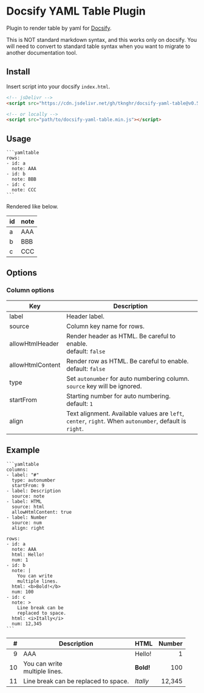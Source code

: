 # Docsify YAML Table Plugin

Plugin to render table by yaml for [Docsify](https://github.com/docsifyjs/docsify).

This is NOT standard markdown syntax, and this works only on docsify.
You will need to convert to standard table syntax when you want to migrate to another documentation tool.

## Install

Insert script into your docsify `index.html`.

```html
<!-- jsDelivr -->
<script src="https://cdn.jsdelivr.net/gh/tknghr/docsify-yaml-table@v0.5.4/dist/docsify-yaml-table.min.js"></script>

<!-- or locally -->
<script src="path/to/docsify-yaml-table.min.js"></script>
```

## Usage

~~~
```yamltable
rows:
- id: a
  note: AAA
- id: b
  note: BBB
- id: c
  note: CCC
```
~~~

Rendered like below.

| id | note        |
|----|-------------|
| a  | AAA         |
| b  | BBB         |
| c  | CCC         |


## Options

### Column options

| Key              | Description   |
|------------------|---------------|
| label            | Header label. |
| source           | Column key name for rows. |
| allowHtmlHeader  | Render header as HTML. Be careful to enable.<br>default: `false` |
| allowHtmlContent | Render row as HTML. Be careful to enable.<br>default: `false` |
| type             | Set `autonumber` for auto numbering column.<br>`source` key will be ignored. |
| startFrom        | Starting number for auto numbering.<br>default: `1` |
| align            | Text alignment. Available values are `left`, `center`, `right`. When `autonumber`, default is `right`. |

## Example

~~~
```yamltable
columns:
- label: "#"
  type: autonumber
  startFrom: 9
- label: Description
  source: note
- label: HTML
  source: html
  allowHtmlContent: true
- label: Number
  source: num
  align: right

rows:
- id: a
  note: AAA
  html: Hello!
  num: 1
- id: b
  note: |
    You can write
    multiple lines.
  html: <b>Bold!</b>
  num: 100
- id: c
  note: >
    Line break can be
    replaced to space.
  html: <i>Itally</i>
  num: 12,345
```
~~~

| #  | Description | HTML   | Number |
|---:|-------------|--------|-------:|
| 9  | AAA         | Hello! | 1      |
| 10 | You can write<br>multiple lines. | <b>Bold!</b> | 100 |
| 11 | Line break can be replaced to space. | <i>Itally</i> | 12,345 |

